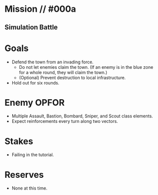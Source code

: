 # Mission // #000a
## Simulation Battle
# Goals
- Defend the town from an invading force.
  - Do not let enemies claim the town. (If an enemy is in the blue zone for a whole round, they will claim the town.)
  - (Optional) Prevent destruction to local infrastructure.
- Hold out for six rounds.

# Enemy OPFOR
- Multiple Assault, Bastion, Bombard, Sniper, and Scout class elements.
- Expect reinforcements every turn along two vectors.

# Stakes
- Failing in the tutorial.

# Reserves
- None at this time.